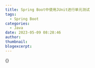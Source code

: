 ```yaml
---
title: Spring Boot中使用JUnit进行单元测试
tags:
  - Spring Boot
categories:
  - Java
date: 2023-05-09 08:28:46
author:
thumbnail:
blogexcerpt:
---
```

{}
